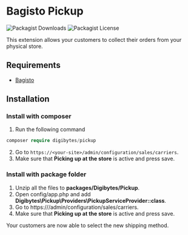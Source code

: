 # Bagisto Pickup
![Packagist Downloads](https://img.shields.io/packagist/dt/digibytes/pickup) ![Packagist License](https://img.shields.io/packagist/l/digibytes/pickup)

This extension allows your customers to collect their orders from your physical store.

## Requirements
- [Bagisto](https://github.com/bagisto/bagisto)

## Installation

### Install with composer
1. Run the following command
```php
composer require digibytes/pickup
```
2. Go to `https://<your-site>/admin/configuration/sales/carriers`.
3. Make sure that **Picking up at the store** is active and press save.

### Install with package folder
1. Unzip all the files to **packages/Digibytes/Pickup**.
2. Open config/app.php and add **Digibytes\Pickup\Providers\PickupServiceProvider::class**.
3. Go to https://<your-site>/admin/configuration/sales/carriers.
4. Make sure that **Picking up at the store** is active and press save.

Your customers are now able to select the new shipping method.
